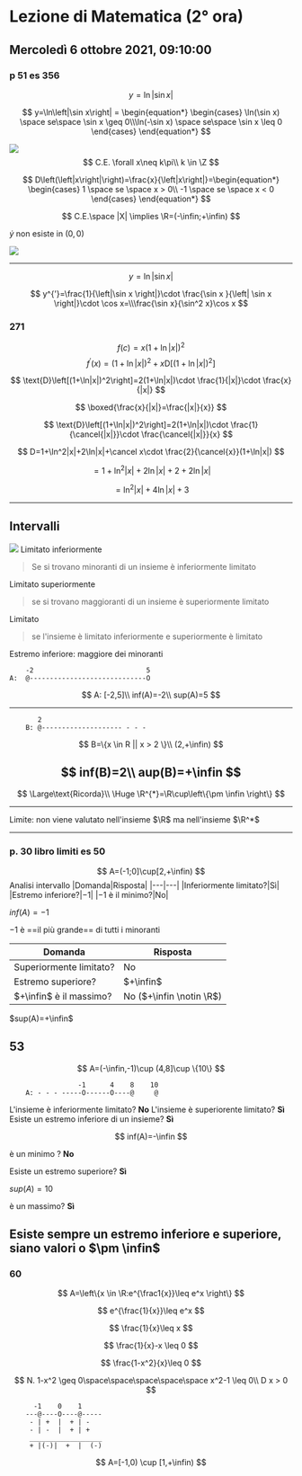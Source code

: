 #  Lezione di Matematica (2° ora)
## Mercoledì 6 ottobre 2021, 09:10:00


### p 51 es 356
$$
y=\ln\left|\sin x\right|
$$

$$
y=\ln\left|\sin x\right| = \begin{equation*} \begin{cases} \ln(\sin x) \space se\space \sin x \geq 0\\\ln(-\sin x) \space se\space \sin x \leq 0 \end{cases} \end{equation*}
$$

![](https://i.imgur.com/ljzE2R8.jpg)
$$
C.E. \forall x\neq k\pi\\
k \in \Z
$$


$$
D\left(\left|x\right|\right)=\frac{x}{\left|x\right|}=\begin{equation*} \begin{cases} 1 \space se \space x > 0\\
-1 \space se \space x < 0
\end{cases} \end{equation*}
$$

$$
C.E.\space |X| \implies \R=(-\infin;+\infin)
$$


$\dot y$ non esiste in $(0,0)$

![](https://i.imgur.com/72iCDVV.jpg)

---
$$
y=\ln\left|\sin x \right|
$$


$$
y^{'}=\frac{1}{\left|\sin x \right|}\cdot \frac{\sin x }{\left| \sin x \right|}\cdot \cos x=\\\frac{\sin x}{\sin^2 x}\cos x
$$


### 271

$$
f(c)=x\left(1+\ln \left|x\right|\right)^2
$$
$$
f^{'}(x)=(1+\ln |x|)^2+x\text{D}\left[(1+\ln|x|)^2\right]
$$

$$
\text{D}\left[(1+\ln|x|)^2\right]=2(1+\ln|x|)\cdot \frac{1}{|x|}\cdot \frac{x}{|x|}
$$

$$
\boxed{\frac{x}{|x|}=\frac{|x|}{x}}
$$

$$
\text{D}\left[(1+\ln|x|)^2\right]=2(1+\ln|x|)\cdot \frac{1}{\cancel{|x|}}\cdot \frac{\cancel{|x|}}{x}
$$

$$
D=1+\ln^2|x|+2\ln|x|+\cancel x\cdot \frac{2}{\cancel{x}}(1+\ln|x|)
$$

$$
=1+\ln^2|x|+2\ln|x|+2+2\ln|x|
$$

$$
=\ln^2|x|+4\ln |x|+3
$$


---

## Intervalli
![](https://i.imgur.com/VBPJOYm.jpg)
Limitato inferiormente
> Se si  trovano minoranti di un insieme è inferiormente limitato
 
Limitato superiormente
> se si trovano maggioranti di un insieme è superiormente limitato

Limitato
> se l'insieme è limitato inferiormente e superiormente è limitato



Estremo inferiore: maggiore dei minoranti

		-2                            5
	A:	@-----------------------------O
$$
A: [-2,5]\\
inf(A)=-2\\
sup(A)=5
$$

---
		   2
		B: @-------------------- - - -
$$
B=\{x \in R || x >  2 \}\\
(2,+\infin)
$$

$$
inf(B)=2\\
aup(B)=+\infin
$$
---
$$
\Large\text{Ricorda}\\
\Huge \R^{*}=\R\cup\left\{\pm \infin \right\}
$$

---

Limite: non viene valutato nell'insieme $\R$ ma nell'insieme $\R^*$

---
### p. 30 libro limiti es 50

$$
A=(-1;0]\cup[2,+\infin)
$$
Analisi intervallo
|Domanda|Risposta|
|---|---|
|Inferiormente limitato?|Sì|
|Estremo inferiore?|$-1$|
|$-1$ è il minimo?|No|


$inf(A)=-1$

$-1$ è ==il più grande== di tutti i minoranti

|Domanda|Risposta|
|---|---|
|Superiormente limitato?|No|
|Estremo superiore?|$+\infin$|
|$+\infin$ è il massimo?|No ($+\infin \notin \R$)|

$sup(A)=+\infin$

## 53


$$
A=(-\infin,-1)\cup (4,8]\cup \{10\}
$$

		             -1      4    8    10
		A: - - - -----O------O----@     @


L'insieme è inferiormente limitato? **No**
L'insieme è superiorente limitato? **Sì**
Esiste un estremo inferiore di un insieme? **Sì**

$$
inf(A)=-\infin
$$

è un minimo ? **No**

Esiste un estremo superiore? **Sì**

$sup(A)=10$

è un massimo? **Sì**

Esiste sempre un estremo inferiore e superiore, siano valori o $\pm \infin$
---

### 60

$$
A=\left\{x \in \R:e^{\frac1{x}}\leq e^x \right\}
$$

$$
e^{\frac{1}{x}}\leq e^x
$$


$$
\frac{1}{x}\leq x
$$

$$
\frac{1}{x}-x \leq 0
$$



$$
\frac{1-x^2}{x}\leq 0
$$

$$
N. 1-x^2 \geq 0\space\space\space\space\space x^2-1 \leq 0\\
D x > 0
$$

          -1    0    1 
		---@----O----@-----
		 - | +  |  + | -
		 - | -  |  + | +
		 __________________
		 + |(-)|  +  |  (-)


$$
A=[-1,0) \cup [1,+\infin)
$$


<!--stackedit_data:
eyJoaXN0b3J5IjpbLTE1MTg2NjgzNDYsNzgyNTc1ODIyLC0xMz
gxNjg5MTIwLDIwODY0OTQ2NzksMTg0ODYyOTAxNl19
-->